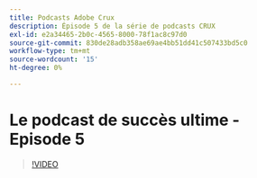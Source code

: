 ```yaml
---
title: Podcasts Adobe Crux
description: Épisode 5 de la série de podcasts CRUX
exl-id: e2a34465-2b0c-4565-8000-78f1ac8c97d0
source-git-commit: 830de28adb358ae69ae4bb51dd41c507433bd5c0
workflow-type: tm+mt
source-wordcount: '15'
ht-degree: 0%

---
```


# Le podcast de succès ultime - Episode 5

>[!VIDEO](https://video.tv.adobe.com/v/3428867?quality=12learn=on)
